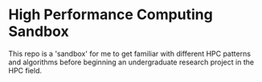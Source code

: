 # High Performance Computing Sandbox

This repo is a 'sandbox' for me to get familiar with different HPC patterns and algorithms before beginning an undergraduate research project in the HPC field. <br>
